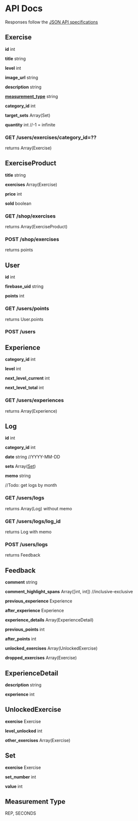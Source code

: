 # API Docs
Responses follow the [JSON API specifications](https://jsonapi.org/)

## Exercise
**id** int

**title** string

**level** int

**image_url** string

**description** string

**[measurement_type](#measurement-type)** string

**category_id** int

**target_sets** Array(Set)

**quantity** int //-1 = infinite

### GET /users/exercises/category_id=??
returns Array(Exercise)

## ExerciseProduct
**title** string

**exercises** Array(Exercise)

**price** int

**sold** boolean

### GET /shop/exercises
returns Array(ExerciseProduct)

### POST /shop/exercises
returns points

## User
**id** int

**firebase_uid** string

**points** int

### GET /users/points
returns User.points

### POST /users

## Experience
**category_id** int

**level** int

**next_level_current** int

**next_level_total** int

### GET /users/experiences
returns Array(Experience)

## Log
**id** int

**category_id** int

**date** string //YYYY-MM-DD

**sets** Array([Set](#set)) 

**memo** string

//Todo: get logs by month

### GET /users/logs
returns Array(Log) without memo

### GET /users/logs/log_id
returns Log with memo

### POST /users/logs
returns Feedback

## Feedback
**comment** string

**comment_highlight_spans** Array([int, int]) //inclusive-exclusive

**previous_experience** Experience

**after_experience** Experience

**experience_details** Array(ExperienceDetail)

**previous_points** int

**after_points** int

**unlocked_exercises** Array(UnlockedExercise)

**dropped_exercises** Array(Exercise)

## ExperienceDetail
**description** string

**experience** int

## UnlockedExercise
**exercise** Exercise

**level_unlocked** int

**other_exercises** Array(Exercise)

## Set

**exercise** Exercise

**set_number** int

**value** int

## Measurement Type
REP, SECONDS
